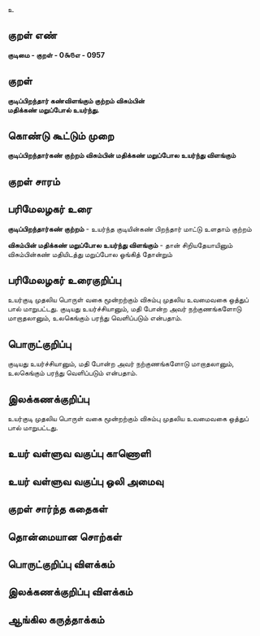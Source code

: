 உ

## குறள் எண் 

**குடிமை - குறள் - 0௯௫எ - 0957**

## குறள் 

**குடிப்பிறந்தார் கண்விளங்கும் குற்றம் விசும்பின்  
மதிக்கண் மறுப்போல் உயர்ந்து.** 

## கொண்டு கூட்டும் முறை

**குடிப்பிறந்தார்கண் குற்றம் விசும்பின் மதிக்கண் மறுப்போல உயர்ந்து விளங்கும்**

## குறள் சாரம் 


## பரிமேலழகர் உரை

**குடிப்பிறந்தார்கண் குற்றம்** - உயர்ந்த குடியின்கண் பிறந்தார் மாட்டு உளதாம் குற்றம் 

**விசும்பின் மதிக்கண் மறுப்போல உயர்ந்து விளங்கும்** - தான் சிறியதேயாயினும் விசும்பின்கண் மதியிடத்து மறுப்போல ஓங்கித் தோன்றும்

## பரிமேலழகர் உரைகுறிப்பு   

உயர்குடி முதலிய பொருள் வகை மூன்றற்கும் விசும்பு முதலிய உவமைவகை ஒத்துப் பால் மாறுபட்டது. குடியது உயர்ச்சியானும், மதி போன்ற அவர் நற்குணங்களோடு மாறாதலானும், உலகெங்கும் பரந்து வெளிப்படும் என்பதாம்.

## பொருட்குறிப்பு 

குடியது உயர்ச்சியானும், மதி போன்ற அவர் நற்குணங்களோடு மாறாதலானும், உலகெங்கும் பரந்து வெளிப்படும் என்பதாம்.

## இலக்கணக்குறிப்பு  

உயர்குடி முதலிய பொருள் வகை மூன்றற்கும் விசும்பு முதலிய உவமைவகை ஒத்துப் பால் மாறுபட்டது.

## உயர் வள்ளுவ வகுப்பு காணொளி


## உயர் வள்ளுவ வகுப்பு ஒலி அமைவு 

 
## குறள் சார்ந்த கதைகள் 


## தொன்மையான சொற்கள்


## பொருட்குறிப்பு விளக்கம்


## இலக்கணக்குறிப்பு விளக்கம்


## ஆங்கில கருத்தாக்கம் 


